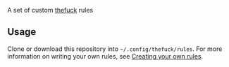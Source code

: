 A set of custom [thefuck][thefuck] rules

## Usage
Clone or download this repository into `~/.config/thefuck/rules`. For more information on writing your own rules, see [Creating your own rules][writing-rules].

[thefuck]: https://github.com/nvbn/thefuck
[writing-rules]: https://github.com/nvbn/thefuck/blob/master/README.md#creating-your-own-rules
